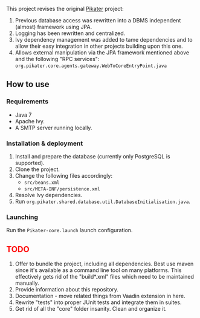 This project revises the original [Pikater](https://github.com/peskk3am/pikater4) project:

1. Previous database access was rewritten into a DBMS independent (almost) framework using JPA.
2. Logging has been rewritten and centralized.
3. Ivy dependency management was added to tame dependencies and to allow their easy integration in other projects building upon this one.
4. Allows external manipulation via the JPA framework mentioned above and the following "RPC services":  
`org.pikater.core.agents.gateway.WebToCoreEntryPoint.java`

## How to use

### Requirements

* Java 7
* Apache Ivy.
* A SMTP server running locally.

### Installation & deployment

1. Install and prepare the database (currently only PostgreSQL is supported).
2. Clone the project.
3. Change the following files accordingly:
	* `src/beans.xml`
	* `src/META-INF/persistence.xml`
4. Resolve Ivy dependencies.
5. Run `org.pikater.shared.database.util.DatabaseInitialisation.java`.

### Launching

Run the `Pikater-core.launch` launch configuration.

## <font color="red">TODO</font>

1. Offer to bundle the project, including all dependencies. Best use maven since it's available as a command line tool on many platforms. This effectively gets rid of the "build*.xml" files which need to be maintained manually.
2. Provide information about this repository.
3. Documentation - move related things from Vaadin extension in here.
4. Rewrite "tests" into proper JUnit tests and integrate them in suites.
5. Get rid of all the "core" folder insanity. Clean and organize it.